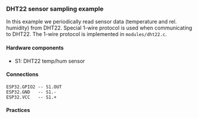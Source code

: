 ### DHT22 sensor sampling example

In this example we periodically read sensor data (temperature and rel. humidity) from DHT22.
Special 1-wire protocol is used when communicating to DHT22.
The 1-wire protocol is implemented in `modules/dht22.c`.

#### Hardware components

* S1: DHT22 temp/hum sensor

#### Connections

```
ESP32.GPIO2 -- S1.OUT
ESP32.GND   -- S1.-
ESP32.VCC   -- S1.+
```

#### Practices

